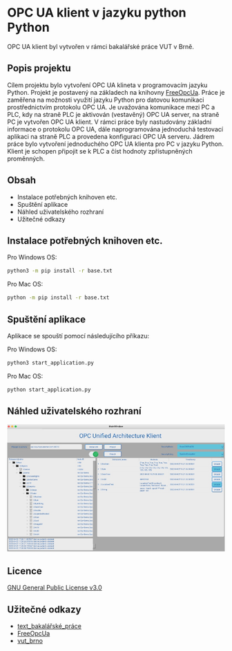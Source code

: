 # OPC UA klient v jazyku python Python

OPC UA klient byl vytvořen v rámci bakalářské práce VUT v Brně.

## Popis projektu

Cílem projektu bylo vytvoření OPC UA klineta v programovacím jazyku Python. Projekt je postavený na základech na knihovny [FreeOpcUa](https://github.com/FreeOpcUa).
Práce je zaměřena na možnosti využití jazyku Python pro datovou komunikaci prostřednictvím protokolu OPC UA. Je uvažována komunikace mezi PC a PLC, kdy na straně PLC je aktivován (vestavěný) OPC UA server, na straně PC je vytvořen OPC UA klient. V rámci práce byly nastudovány základní informace o protokolu OPC UA, dále naprogramována jednoduchá testovací aplikaci na straně PLC a provedena konfiguraci OPC UA serveru. Jádrem práce bylo vytvoření jednoduchého OPC UA klienta pro PC v jazyku Python. Klient je schopen připojit se k PLC a číst hodnoty zpřístupněných proměnných.

## Obsah

* Instalace potřebných knihoven etc.
* Spuštění aplikace
* Náhled uživatelského rozhraní
* Užitečné odkazy
## Instalace potřebných knihoven etc.

Pro Windows OS:

```bash
python3 -m pip install -r base.txt
```

Pro Mac OS:

```bash
python -m pip install -r base.txt
```

## Spuštění aplikace

Aplikace se spouští pomocí následujícího příkazu:

Pro Windows OS:

```bash
python3 start_application.py
```

Pro Mac OS:

```bash
python start_application.py
```
## Náhled uživatelského rozhraní


![Náhled](https://github.com/JanZmrzly/klient-opc/blob/main/ua_client_final_preview_r.jpg)

## Licence

[GNU General Public License v3.0](https://github.com/JanZmrzly/klient-opc/blob/main/LICENCE.txt)

## Užitečné odkazy

* [text_bakalářské_práce](https://www.vutbr.cz/studenti/zav-prace/detail/139739)
* [FreeOpcUa](https://github.com/FreeOpcUa)
* [vut_brno](https://www.vut.cz/)
